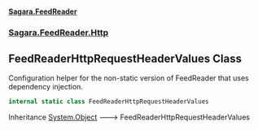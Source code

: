 #### [Sagara.FeedReader](index.md 'index')
### [Sagara.FeedReader.Http](index.md#Sagara.FeedReader.Http 'Sagara.FeedReader.Http')

## FeedReaderHttpRequestHeaderValues Class

Configuration helper for the non-static version of FeedReader that uses  
dependency injection.

```csharp
internal static class FeedReaderHttpRequestHeaderValues
```

Inheritance [System.Object](https://docs.microsoft.com/en-us/dotnet/api/System.Object 'System.Object') &#129106; FeedReaderHttpRequestHeaderValues